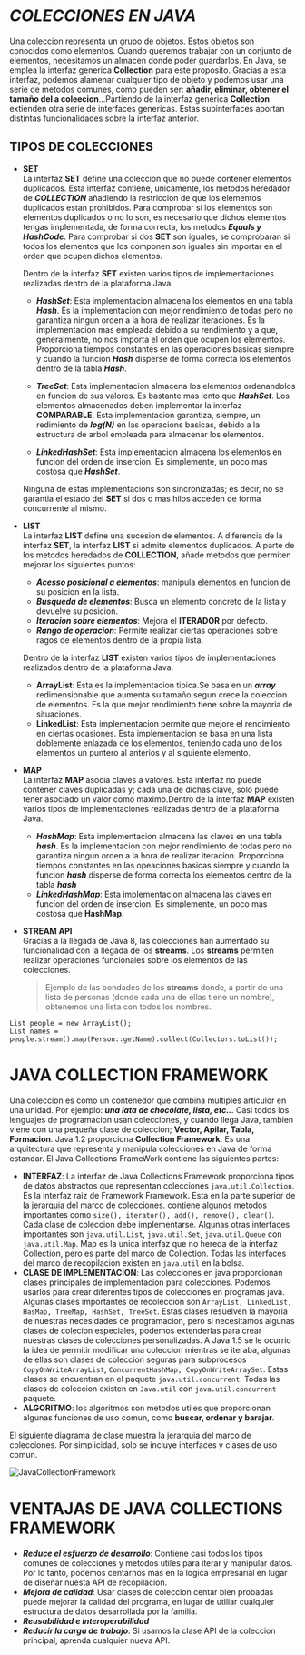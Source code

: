 # ***COLECCIONES EN JAVA*** #

Una coleccion representa un grupo de objetos. Estos objetos son  conocidos como elementos. Cuando queremos trabajar con un conjunto 
de elementos, necesitamos un almacen donde poder guardarlos. En Java, se emplea la interfaz generica **Collection** para 
este proposito. Gracias a esta interfaz, podemos alamenar cualquier tipo de objeto y podemos usar una serie de metodos comunes,
como pueden ser: **añadir, eliminar, obtener el tamaño del a coleecion**...Partiendo de la interfaz generica **Collection** extienden 
otra serie de interfaces genericas. Estas subinterfaces aportan distintas funcionalidades sobre la interfaz anterior.
  
   
## **TIPOS DE COLECCIONES** ##

- **SET**  
  La interfaz **SET** define una coleccion que no puede contener elementos duplicados. Esta interfaz contiene, unicamente, los metodos
  heredador de ***COLLECTION*** añadiendo la restriccion de que los elementos duplicados estan prohibidos. Para comprobar si los elementos 
  son elementos duplicados o no lo son, es necesario que dichos elementos tengas implementada, de forma correcta, los metodos ***Equals y HashCode***.
  Para comprobar si dos **SET** son iguales, se comprobaran si todos los elementos que los componen son iguales sin importar en el orden que 
  ocupen dichos elementos.  


  Dentro de la interfaz **SET** existen varios tipos de implementaciones realizadas dentro de la plataforma Java.

  - ***HashSet***: Esta implementacion almacena los elementos en una tabla ***Hash***. Es la implementacion con mejor rendimiento de todas pero no 
  garantiza ningun orden a la hora de realizar iteraciones. Es la implementacion mas empleada debido a su rendimiento y a que, generalmente, no nos 
  importa el orden que ocupen los elementos. Proporciona tiempos constantes en las operaciones basicas siempre y cuando la funcion ***Hash*** disperse de 
  forma correcta los elementos dentro de la tabla ***Hash***.  


  - ***TreeSet***: Esta implementacion almacena los elementos ordenandolos en funcion de sus valores. Es bastante mas lento que ***HashSet***. Los elementos 
  almacenados deben implementar la interfaz **COMPARABLE**. Esta implementacion garantiza, siempre, un redimiento de ***log(N)*** en las operacions basicas, 
  debido a la estructura de arbol empleada para almacenar los elementos.  


  - ***LinkedHashSet***: Esta implementacion almacena los elementos en funcion del orden de insercion. Es simplemente, un poco mas costosa que ***HashSet***.  
  

  Ninguna de estas implementacions son sincronizadas; es decir, no se garantia el estado del **SET** si dos o mas hilos acceden de forma concurrente al mismo.  

- **LIST**  
  La interfaz **LIST** define una sucesion de elementos. A diferencia de la interfaz **SET**, la interfaz **LIST** si admite elementos duplicados. A parte de 
  los metodos heredados de **COLLECTION**, añade metodos que permiten mejorar los siguientes puntos:  

  - ***Acesso posicional a elementos***: manipula elementos en funcion de su posicion en la lista.  
  - ***Busqueda de elementos***: Busca un elemento concreto de la lista y devuelve su posicion.  
  - ***Iteracion sobre elementos***: Mejora el **ITERADOR** por defecto.  
  - ***Rango de operacion***: Permite realizar ciertas operaciones sobre ragos de elementos dentro de la propia lista.  

  Dentro de la interfaz **LIST** existen varios tipos de implementaciones realizados dentro de la plataforma Java.  

  - **ArrayList**: Esta es la implementacion tipica.Se basa en un ***array*** redimensionable que aumenta su tamaño segun crece la coleccion de elementos. Es la 
  que mejor rendimiento tiene sobre la mayoria de situaciones.  
  - **LinkedList**: Esta implementacion permite que mejore el rendimiento en ciertas ocasiones. Esta implementacion se basa en una lista doblemente enlazada de los 
  elementos, teniendo cada uno de los elementos un puntero al anterios y al siguiente elemento.  

- **MAP**  
  La interfaz **MAP** asocia claves a valores. Esta interfaz no puede contener claves duplicadas y; cada una de dichas clave, solo puede tener asociado un valor como 
  maximo.Dentro de la interfaz **MAP** existen varios tipos de implementaciones realizadas dentro de la plataforma Java.  

  - ***HashMap***: Esta implementacion almacena las claves en una tabla ***hash***. Es la implementacion con mejor rendimiento de todas pero no garantiza ningun orden 
  a la hora de realizar iteracion. Proporciona tiempos constantes en las opeaciones basicas siempre y cuando la funcion ***hash*** disperse de forma correcta los elementos 
  dentro de la tabla ***hash***  
  - ***LinkedHashMap***: Esta implementacion almacena las claves en funcion del orden de insercion. Es simplemente, un poco mas costosa que **HashMap**.  
  
- **STREAM API**  
  Gracias a la llegada de Java 8, las colecciones han aumentado su funcionalidad con la llegada de los **streams**. Los **streams** permiten realizar operaciones funcionales 
  sobre los elementos de las colecciones.  

  >Ejemplo de las bondades de los **streams** donde, a partir de una lista de personas (donde cada una de ellas tiene un nombre), obtenemos una lista con todos los nombres.  

```List people = new ArrayList();```  
```List names = people.stream().map(Person::getName).collect(Collectors.toList());```  

# **JAVA COLLECTION FRAMEWORK** #  

Una coleccion es como un contenedor que combina multiples articulor en una unidad. Por ejemplo: ***una lata de chocolate, lista, etc..***. Casi todos los lenguajes de programacion 
usan colecciones, y cuando llega Java, tambien viene con una pequeña clase de coleccion; **Vector, Apilar, Tabla, Formacion**. Java 1.2 proporciona **Collection Framework**. Es 
una arquitectura que representa y manipula colecciones en Java de forma estandar. El Java Collections FrameWork contiene las siguientes partes:  

- **INTERFAZ**: La interfaz de Java Collections Framework proporciona tipos de datos abstractos que representan colecciones ```java.util.Collection```. Es la interfaz raiz de 
Framework Framework. Esta en la parte superior de la jerarquia del marco de colecciones. contiene algunos metodos importantes como ```size(), iterator(), add(), remove(), clear()```.
Cada clase de coleccion debe implementarse. Algunas otras interfaces importantes son ```java.util.List```, ```java.util.Set```, ```java.util.Queue``` con ```java.util.Map```. 
Map es la unica interfaz que no hereda de la interfaz Collection, pero es parte del marco de Collection. Todas las interfaces del marco de recopilacion existen en ```java.util``` en la 
bolsa.  
- **CLASE DE IMPLEMENTACION**: Las colecciones en java proporcionan clases principales de implementacion para colecciones. Podemos usarlos para crear diferentes tipos de colecciones 
en programas java. Algunas clases importantes de recoleccion son ```ArrayList, LinkedList, HasMap, TreeMap, HashSet, TreeSet```. Estas clases resuelven la mayoria de nuestras 
necesidades de programacion, pero si necesitamos algunas clases de colecion especiales, podemos extenderlas para crear nuestras clases de colecciones personalizadas. A Java 1.5 se le 
ocurrio la idea de permitir modificar una coleccion mientras se iteraba, algunas de ellas son clases de coleccion seguras para subprocesos ```CopyOnWriteArrayList```, 
```ConcurrentHashMap, CopyOnWriteArraySet```. Estas clases se encuentran en el paquete ```java.util.concurrent```. Todas las clases de coleccion existen en ```Java.util``` con 
```java.util.concurrent``` paquete.  
- **ALGORITMO**: los algoritmos son metodos utiles que proporcionan algunas funciones de uso comun, como **buscar, ordenar y barajar**.  

El siguiente diagrama de clase muestra la jerarquia del marco de colecciones. Por simplicidad, solo se incluye interfaces y clases de uso comun.  

![JavaCollectionFramework](Colecciones.jpg)  

# **VENTAJAS DE JAVA COLLECTIONS FRAMEWORK** #  

- ***Reduce el esfuerzo de desarrollo***: Contiene casi todos los tipos comunes de colecciones y metodos utiles para iterar y manipular datos. Por lo tanto, podemos centarnos mas en la 
logica empresarial en lugar de diseñar nuesta API de recopilacion.  
- ***Mejora de calidad***: Usar clases de coleccion centar bien probadas puede mejorar la calidad del programa, en lugar de utiliar cualquier estructura de datos desarrollada por la familia.  
- ***Reusabilidad e interoperabilidad***  
- ***Reducir la carga de trabajo***: Si usamos la clase API de la coleccion principal, aprenda cualquier nueva API.


  



 


